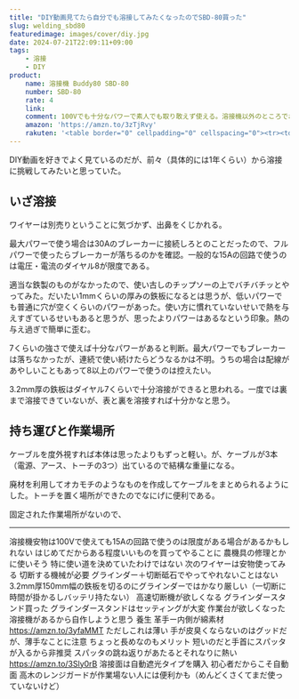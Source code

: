 ```yaml
---
title: "DIY動画見てたら自分でも溶接してみたくなったのでSBD-80買った"
slug: welding_sbd80
featuredimage: images/cover/diy.jpg
date: 2024-07-21T22:09:11+09:00
tags:
    - 溶接
    - DIY
product:
    name: 溶接機 Buddy80 SBD-80
    number: SBD-80
    rate: 4
    link: 
    comment: 100Vでも十分なパワーで素人でも取り敢えず使える。溶接機以外のところでお金が地味にかかるかも。
    amazon: 'https://amzn.to/3zTjRvy'
    rakuten: '<table border="0" cellpadding="0" cellspacing="0"><tr><td><div style="border:1px solid #95a5a6;border-radius:.75rem;background-color:#FFFFFF;width:504px;margin:0px;padding:5px;text-align:center;overflow:hidden;"><table><tr><td style="width:240px"><a href="https://hb.afl.rakuten.co.jp/ichiba/3e2ed7ed.1f739094.3e2ed7ee.cc7f3153/?pc=https%3A%2F%2Fitem.rakuten.co.jp%2Fminatodenk%2Fmt-0024182%2F&link_type=picttext&ut=eyJwYWdlIjoiaXRlbSIsInR5cGUiOiJwaWN0dGV4dCIsInNpemUiOiIyNDB4MjQwIiwibmFtIjoxLCJuYW1wIjoicmlnaHQiLCJjb20iOjEsImNvbXAiOiJkb3duIiwicHJpY2UiOjEsImJvciI6MSwiY29sIjoxLCJiYnRuIjoxLCJwcm9kIjowLCJhbXAiOmZhbHNlfQ%3D%3D" target="_blank" rel="nofollow sponsored noopener" style="word-wrap:break-word;"><img src="https://hbb.afl.rakuten.co.jp/hgb/3e2ed7ed.1f739094.3e2ed7ee.cc7f3153/?me_id=1194418&item_id=10751708&pc=https%3A%2F%2Fthumbnail.image.rakuten.co.jp%2F%400_mall%2Fminatodenk%2Fcabinet%2F025%2Fmt-0024182_sku.jpg%3F_ex%3D240x240&s=240x240&t=picttext" border="0" style="margin:2px" alt="[商品価格に関しましては、リンクが作成された時点と現時点で情報が変更されている場合がございます。]" title="[商品価格に関しましては、リンクが作成された時点と現時点で情報が変更されている場合がございます。]"></a></td><td style="vertical-align:top;width:248px;display: block;"><p style="font-size:12px;line-height:1.4em;text-align:left;margin:0px;padding:2px 6px;word-wrap:break-word"><a href="https://hb.afl.rakuten.co.jp/ichiba/3e2ed7ed.1f739094.3e2ed7ee.cc7f3153/?pc=https%3A%2F%2Fitem.rakuten.co.jp%2Fminatodenk%2Fmt-0024182%2F&link_type=picttext&ut=eyJwYWdlIjoiaXRlbSIsInR5cGUiOiJwaWN0dGV4dCIsInNpemUiOiIyNDB4MjQwIiwibmFtIjoxLCJuYW1wIjoicmlnaHQiLCJjb20iOjEsImNvbXAiOiJkb3duIiwicHJpY2UiOjEsImJvciI6MSwiY29sIjoxLCJiYnRuIjoxLCJwcm9kIjowLCJhbXAiOmZhbHNlfQ%3D%3D" target="_blank" rel="nofollow sponsored noopener" style="word-wrap:break-word;">スズキッド インバーター 半自動溶接機 Buddy80 SBD-80 ネット限定モデル (100V/ノンガス専用) 単品/セット（ワイヤ・スターターキット・自動遮光面付き） [スター電器 SUZUKID バディ]</a><br><span >価格：32,800円～（税込、送料別)</span> <span style="color:#BBB">(2024/7/21時点)</span></p><div style="margin:10px;"><a href="https://hb.afl.rakuten.co.jp/ichiba/3e2ed7ed.1f739094.3e2ed7ee.cc7f3153/?pc=https%3A%2F%2Fitem.rakuten.co.jp%2Fminatodenk%2Fmt-0024182%2F&link_type=picttext&ut=eyJwYWdlIjoiaXRlbSIsInR5cGUiOiJwaWN0dGV4dCIsInNpemUiOiIyNDB4MjQwIiwibmFtIjoxLCJuYW1wIjoicmlnaHQiLCJjb20iOjEsImNvbXAiOiJkb3duIiwicHJpY2UiOjEsImJvciI6MSwiY29sIjoxLCJiYnRuIjoxLCJwcm9kIjowLCJhbXAiOmZhbHNlfQ%3D%3D" target="_blank" rel="nofollow sponsored noopener" style="word-wrap:break-word;"><img src="https://static.affiliate.rakuten.co.jp/makelink/rl.svg" style="float:left;max-height:27px;width:auto;margin-top:0" ></a><a href="https://hb.afl.rakuten.co.jp/ichiba/3e2ed7ed.1f739094.3e2ed7ee.cc7f3153/?pc=https%3A%2F%2Fitem.rakuten.co.jp%2Fminatodenk%2Fmt-0024182%2F%3Fscid%3Daf_pc_bbtn&link_type=picttext&ut=eyJwYWdlIjoiaXRlbSIsInR5cGUiOiJwaWN0dGV4dCIsInNpemUiOiIyNDB4MjQwIiwibmFtIjoxLCJuYW1wIjoicmlnaHQiLCJjb20iOjEsImNvbXAiOiJkb3duIiwicHJpY2UiOjEsImJvciI6MSwiY29sIjoxLCJiYnRuIjoxLCJwcm9kIjowLCJhbXAiOmZhbHNlfQ==" target="_blank" rel="nofollow sponsored noopener" style="word-wrap:break-word;"><div style="float:right;width:41%;height:27px;background-color:#bf0000;color:#fff!important;font-size:12px;font-weight:500;line-height:27px;margin-left:1px;padding: 0 12px;border-radius:16px;cursor:pointer;text-align:center;"> 楽天で購入 </div></a></div></td></tr></table></div><br><p style="color:#000000;font-size:12px;line-height:1.4em;margin:5px;word-wrap:break-word"></p></td></tr></table>'
---
```


DIY動画を好きでよく見ているのだが、前々（具体的には1年くらい）から溶接に挑戦してみたいと思っていた。



<!--more-->

## いざ溶接

ワイヤーは別売りということに気づかず、出鼻をくじかれる。

最大パワーで使う場合は30Aのブレーカーに接続しろとのことだったので、フルパワーで使ったらブレーカーが落ちるのかを確認。一般的な15Aの回路で使うのは電圧・電流のダイヤル8が限度である。

適当な鉄製のものがなかったので、使い古しのチップソーの上でバチバチッとやってみた。だいたい1mmくらいの厚みの鉄板になるとは思うが、低いパワーでも普通に穴が空くくらいのパワーがあった。使い方に慣れていないせいで熱を与えすぎているせいもあると思うが、思ったよりパワーはあるなという印象。熱の与え過ぎで簡単に歪む。

7くらいの強さで使えば十分なパワーがあると判断。最大パワーでもブレーカーは落ちなかったが、連続で使い続けたらどうなるかは不明。うちの場合は配線があやしいこともあって8以上のパワーで使うのは控えたい。

3.2mm厚の鉄板はダイヤル7くらいで十分溶接ができると思われる。一度では裏まで溶接できていないが、表と裏を溶接すれば十分かなと思う。

## 持ち運びと作業場所

ケーブルを度外視すれば本体は思ったよりもずっと軽い。が、ケーブルが3本（電源、アース、トーチの3つ）出ているので結構な重量になる。

廃材を利用してオカモチのようなものを作成してケーブルをまとめられるようにした。トーチを置く場所ができたのでなにげに便利である。

固定された作業場所がないので、


---

溶接機安物は100Vで使えても15Aの回路で使うのは限度がある場合があるかもしれない
はじめてだからある程度いいものを買ってやることに
農機具の修理とかに使いそう
特に使い道を決めていたわけではない
次のワイヤーは安物使ってみる
切断する機械が必要
グラインダー＋切断砥石でやってやれないことはない
3.2mm厚150mm幅の鉄板を切るのにグラインダーではかなり厳しい（一切断に時間が掛かるしバッテリ持たない）
高速切断機が欲しくなる
グラインダースタンド買った
グラインダースタンドはセッティングが大変
作業台が欲しくなった
溶接機があるから自作しようと思う
養生
革手ー内側が綿素材
https://amzn.to/3yfaMMT
ただしこれは薄い
手が皮臭くならないのはグッドだが、薄手なことに注意
ちょっと長めなのもメリット
短いのだと手首にスパッタが入るから非推奨
スパッタの跳ね返りがあたるとそれなりに熱い
https://amzn.to/3Sly0rB
溶接面は自動遮光タイプを購入
初心者だからこそ自動面
高木のレンジガードが作業場ない人には便利かも（めんどくさくてまだ使っていないけど）
